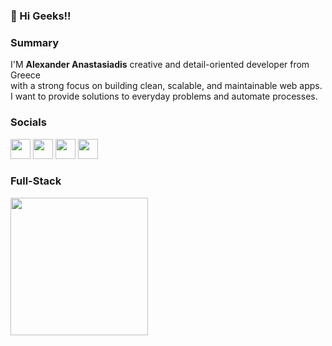 ### 👋 Hi Geeks!!


###  Summary

I'M **Alexander Anastasiadis** creative and detail-oriented developer from Greece <br/> with a strong focus on building clean, scalable, and maintainable web apps. <br/>I want to provide solutions to everyday problems and automate processes.


### Socials

<a href="https://linkedin.com/in/nastasagr" target="_blank"><img width="32px" src="https://skillicons.dev/icons?i=linkedin"></a>  <a href="mailto:alexanastagr@gmail.com" target="_blank"><img width="32px" src="https://skillicons.dev/icons?i=discord"></a> <a href="mailto:alexanastagr@gmail.com" target="_blank"><img width="32px" src="https://skillicons.dev/icons?i=gmail"></a>  <a href="nastasagr.github.io" target="_blank"><img width="32px" src="https://skillicons.dev/icons?i=github"></a>

###  Full-Stack

<img width="220px" src="https://skillicons.dev/icons?i=js,ts,sass,redux,electron,react,docker,wordpress,tailwindcss,alpinejs,vercel,laravel,php,mysql,aws,firebase,arduino,git&perline=6">
